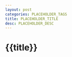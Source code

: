```yaml
---
layout: post
categories: PLACEHOLDER_TAGS
title: PLACEHOLDER_TITLE
desc: PLACEHOLDER_DESC
---
```


# {{title}}
<!-- ! ilk önce front-matter'ı düzenle ! -->